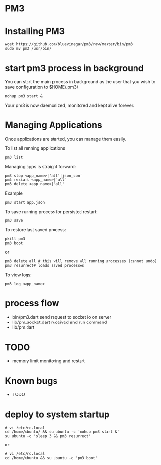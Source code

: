 # PM3

# Installing PM3

```
wget https://github.com/bluevinegar/pm3/raw/master/bin/pm3
sudo mv pm3 /usr/bin/

```

# start pm3 process in background

You can start the main process in background as the user that you wish to save configuration to $HOME/.pm3/

```
nohup pm3 start &
```
Your pm3 is now daemonized, monitored and kept alive forever.


# Managing Applications

Once applications are started, you can manage them easily.

To list all running applications

```
pm3 list
```

Managing apps is straight forward:

```
pm3 stop <app_name>|'all'|json_conf
pm3 restart <app_name>|'all'
pm3 delete <app_name>|'all'
```

Example

```
pm3 start app.json
```

To save running process for persisted restart:
```
pm3 save
```

To restore last saved process:

```
pkill pm3
pm3 boot
```

or 

```
pm3 delete all # this will remove all running processes (cannot undo)
pm3 resurrect# loads saved processes
```


To view logs:

```
pm3 log <app_name>
```

# process flow

* bin/pm3.dart send request to socket io on server
* lib/pm_socket.dart received and run command
* lib/pm.dart 

# TODO

* memory limit monitoring and restart

# Known bugs

* TODO

# deploy to system startup

```
# vi /etc/rc.local
cd /home/ubuntu/ && su ubuntu -c 'nohup pm3 start &'
su ubuntu -c 'sleep 3 && pm3 resurrect'

or 

# vi /etc/rc.local
cd /home/ubuntu && su ubuntu -c 'pm3 boot'


```